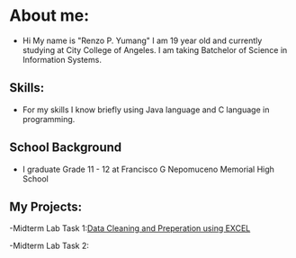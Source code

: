 # About me:
- Hi My name is "Renzo P. Yumang" I am 19 year old and currently studying at City College of Angeles. I am taking Batchelor of Science in Information Systems.

## Skills:
- For my skills I know briefly using Java language and C language in programming.

## School Background
- I graduate Grade 11 - 12 at Francisco G Nepomuceno Memorial High School

## My Projects:
-Midterm Lab Task 1:[Data Cleaning and Preperation using EXCEL](Midterm%20Lab%20Task/README.md) 

-Midterm Lab Task 2:
